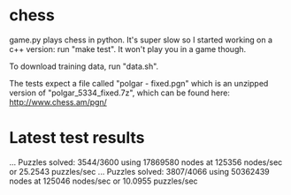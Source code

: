 chess
=====
game.py plays chess in python.  It's super slow so I started working on a c++ version: run "make test".  It won't play you in a game though.

To download training data, run "data.sh".

The tests expect a file called "polgar - fixed.pgn" which is an unzipped version of "polgar_5334_fixed.7z", which can be found here: http://www.chess.am/pgn/


Latest test results
====
 ...
 Puzzles solved: 3544/3600 using 17869580 nodes at 125356 nodes/sec or 25.2543 puzzles/sec
 ...
 Puzzles solved: 3807/4066 using 50362439 nodes at 125046 nodes/sec or 10.0955 puzzles/sec
